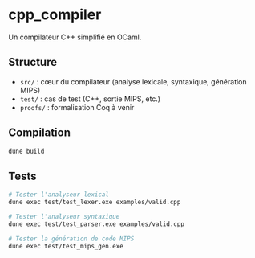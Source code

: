 # cpp_compiler

Un compilateur C++ simplifié en OCaml.

## Structure
- `src/` : cœur du compilateur (analyse lexicale, syntaxique, génération MIPS)
- `test/` : cas de test (C++, sortie MIPS, etc.)
- `proofs/` : formalisation Coq à venir

## Compilation
```bash
dune build
```

## Tests
```bash
# Tester l'analyseur lexical
dune exec test/test_lexer.exe examples/valid.cpp

# Tester l'analyseur syntaxique
dune exec test/test_parser.exe examples/valid.cpp

# Tester la génération de code MIPS
dune exec test/test_mips_gen.exe
```